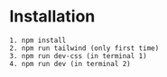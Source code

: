 # Installation

```
1. npm install
2. npm run tailwind (only first time)
3. npm run dev-css (in terminal 1)
4. npm run dev (in terminal 2)
```
